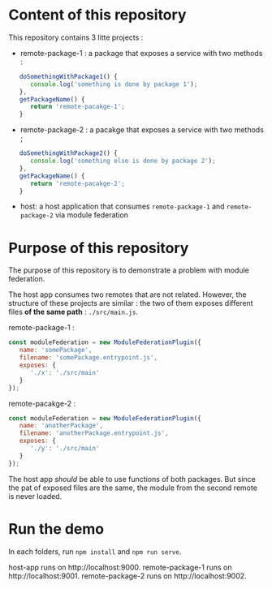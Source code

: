 # Content of this repository

This repository contains 3 litte projects :

- remote-package-1 : a package that exposes a service with two methods : 
```javascript
   doSomethingWithPackage1() {
      console.log('something is done by package 1');
   },
   getPackageName() {
      return 'remote-pacakge-1';
   }
```
- remote-package-2 : a pacakge that exposes a service with two methods ;
```javascript
   doSomethingWithPackage2() {
      console.log('something else is done by package 2');
   },
   getPackageName() {
      return 'remote-pacakge-2';
   }
```
- host: a host application that consumes `remote-package-1` and `remote-package-2` via module federation

# Purpose of this repository

The purpose of this repository is to demonstrate a problem with module federation.

The host app consumes two remotes that are not related. However, the structure of these projects are similar : the two of them exposes different files **of the same path** : `./src/main.js`.

remote-package-1 :
```javascript
const moduleFederation = new ModuleFederationPlugin({
   name: 'somePackage',
   filename: 'somePackage.entrypoint.js',
   exposes: {
      './x': './src/main'
   }
});
```

remote-pacakge-2 :
```javascript
const moduleFederation = new ModuleFederationPlugin({
   name: 'anotherPackage',
   filename: 'anotherPackage.entrypoint.js',
   exposes: {
      './y': './src/main'
   }
});
```

The host app *should* be able to use functions of both packages. But since the pat of exposed files are the same, the module from the second remote is never loaded.

# Run the demo

In each folders, run `npm install` and `npm run serve`.

host-app runs on http://localhost:9000.
remote-package-1 runs on http://localhost:9001.
remote-package-2 runs on http://localhost:9002.